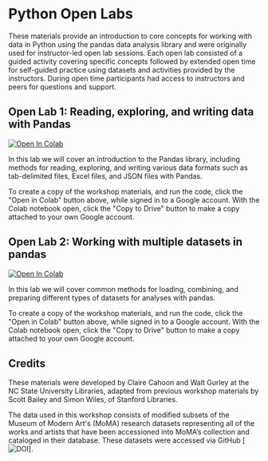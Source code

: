 # Python Open Labs

These materials provide an introduction to core concepts for working with data in Python using the pandas data analysis library and were originally used for instructor-led open lab sessions. Each open lab consisted of a guided activity covering specific concepts followed by extended open time for self-guided practice using datasets and activities provided by the instructors. During open time participants had access to instructors and peers for questions and support.

## Open Lab 1: Reading, exploring, and writing data with Pandas

[![Open In Colab](https://colab.research.google.com/assets/colab-badge.svg)](https://colab.research.google.com/github/NCSU-Libraries/data-viz-workshops/blob/master/Python_Open_Labs/Reading_exploring_and_writing_data_with_Pandas/Python_Open_Labs_Week1.ipynb)

In this lab we will cover an introduction to the Pandas library, including methods for reading, exploring, and writing various data formats such as tab-delimited files, Excel files, and JSON files with Pandas.

To create a copy of the workshop materials, and run the code, click the "Open in Colab" button above, while signed in to a Google account. With the Colab notebook open, click the "Copy to Drive" button to make a copy attached to your own Google account.

## Open Lab 2: Working with multiple datasets in pandas

[![Open In Colab](https://colab.research.google.com/assets/colab-badge.svg)](https://colab.research.google.com/github/NCSU-Libraries/data-viz-workshops/blob/master/Python_Open_Labs/Reading_exploring_and_writing_data_with_Pandas/Python_Open_Labs_Week1.ipynb)

In this lab we will cover common methods for loading, combining, and preparing different types of datasets for analyses with pandas.

To create a copy of the workshop materials, and run the code, click the "Open in Colab" button above, while signed in to a Google account. With the Colab notebook open, click the "Copy to Drive" button to make a copy attached to your own Google account.

## Credits

These materials were developed by Claire Cahoon and Walt Gurley at the NC State University Libraries, adapted from previous workshop materials by Scott Bailey and Simon Wiles, of Stanford Libraries.

The data used in this workshop consists of modified subsets of the Museum of Modern Art's (MoMA) research datasets representing all of the works and artists that have been accessioned into MoMA’s collection and cataloged in their database. These datasets were accessed via GitHub [![DOI](https://zenodo.org/badge/doi/10.5281/zenodo.4408594.svg)].